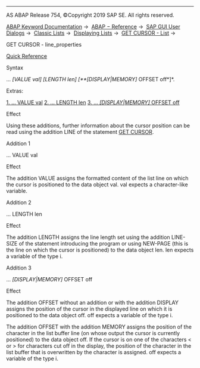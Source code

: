   

* * *

AS ABAP Release 754, ©Copyright 2019 SAP SE. All rights reserved.

[ABAP Keyword Documentation](https://help.sap.com/doc/abapdocu_754_index_htm/7.54/en-US/abenabap.htm) →  [ABAP − Reference](https://help.sap.com/doc/abapdocu_754_index_htm/7.54/en-US/abenabap_reference.htm) →  [SAP GUI User Dialogs](https://help.sap.com/doc/abapdocu_754_index_htm/7.54/en-US/abenabap_screens.htm) →  [Classic Lists](https://help.sap.com/doc/abapdocu_754_index_htm/7.54/en-US/abenabap_dynpro_list.htm) →  [Displaying Lists](https://help.sap.com/doc/abapdocu_754_index_htm/7.54/en-US/abenlists_displayed.htm) →  [GET CURSOR - List](https://help.sap.com/doc/abapdocu_754_index_htm/7.54/en-US/abapget_cursor_list.htm) → 

GET CURSOR - line\_properties

[Quick Reference](https://help.sap.com/doc/abapdocu_754_index_htm/7.54/en-US/abapget_cursor_shortref.htm)

Syntax

... *\[*VALUE val*\]* *\[*LENGTH len*\]* *\[**\[*DISPLAY*|*MEMORY*\]* OFFSET off*\]*.

Extras:

[1\. ... VALUE val](#!ABAP_ADDITION_1@1@)
[2\. ... LENGTH len](#!ABAP_ADDITION_2@2@)
[3\. ... *\[*DISPLAY*|*MEMORY*\]* OFFSET off](#!ABAP_ADDITION_3@3@)

Effect

Using these additions, further information about the cursor position can be read using the addition LINE of the statement [GET CURSOR](https://help.sap.com/doc/abapdocu_754_index_htm/7.54/en-US/abapget_cursor_list.htm).

Addition 1

... VALUE val

Effect

The addition VALUE assigns the formatted content of the list line on which the cursor is positioned to the data object val. val expects a character-like variable.

Addition 2

... LENGTH len

Effect

The addition LENGTH assigns the line length set using the addition LINE-SIZE of the statement introducing the program or using NEW-PAGE (this is the line on which the cursor is positioned) to the data object len. len expects a variable of the type i.

Addition 3

... *\[*DISPLAY*|*MEMORY*\]* OFFSET off

Effect

The addition OFFSET without an addition or with the addition DISPLAY assigns the position of the cursor in the displayed line on which it is positioned to the data object off. off expects a variable of the type i.

The addition OFFSET with the addition MEMORY assigns the position of the character in the list buffer line (on whose output the cursor is currently positioned) to the data object off. If the cursor is on one of the characters < or > for characters cut off in the display, the position of the character in the list buffer that is overwritten by the character is assigned. off expects a variable of the type i.